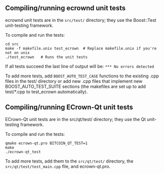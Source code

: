 Compiling/running ecrownd unit tests
------------------------------------

ecrownd unit tests are in the `src/test/` directory; they
use the Boost::Test unit-testing framework.

To compile and run the tests:

	cd src
	make -f makefile.unix test_ecrown  # Replace makefile.unix if you're not on unix
	./test_ecrown   # Runs the unit tests

If all tests succeed the last line of output will be:
`*** No errors detected`

To add more tests, add `BOOST_AUTO_TEST_CASE` functions to the existing
.cpp files in the test/ directory or add new .cpp files that
implement new BOOST_AUTO_TEST_SUITE sections (the makefiles are
set up to add test/*.cpp to test_ecrown automatically).


Compiling/running ECrown-Qt unit tests
---------------------------------------

ECrown-Qt unit tests are in the src/qt/test/ directory; they
use the Qt unit-testing framework.

To compile and run the tests:

	qmake ecrown-qt.pro BITCOIN_QT_TEST=1
	make
	./ecrown-qt_test

To add more tests, add them to the `src/qt/test/` directory,
the `src/qt/test/test_main.cpp` file, and ecrown-qt.pro.
